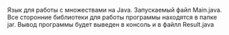 Язык для работы с множествами на Java.
Запускаемый файл Main.java. 
Все сторонние библиотеки для работы программы находятся в папке jar.
Вывод программы будет выведен в консоль и в файлл Result.java